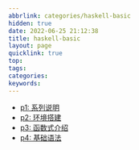 ```yaml
---
abbrlink: categories/haskell-basic
hidden: true
date: 2022-06-25 21:12:38
title: haskell-basic
layout: page
quicklink: true
top:
tags:
categories:
keywords:
---
```

- [p1: 系列说明](/posts/haskell-basic/p1)
- [p2: 环境搭建](/posts/haskell-basic/p2)
- [p3: 函数式介绍](/posts/haskell-basic/p3)
- [p4: 基础语法](/posts/haskell-basic/p4)